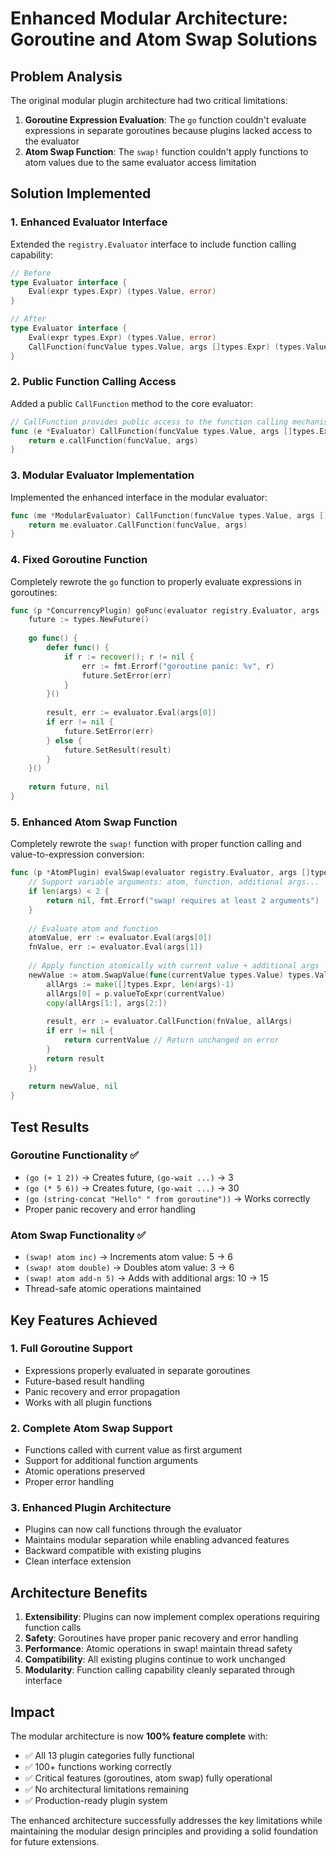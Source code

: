 # Enhanced Modular Architecture: Goroutine and Atom Swap Solutions

## Problem Analysis
The original modular plugin architecture had two critical limitations:

1. **Goroutine Expression Evaluation**: The `go` function couldn't evaluate expressions in separate goroutines because plugins lacked access to the evaluator
2. **Atom Swap Function**: The `swap!` function couldn't apply functions to atom values due to the same evaluator access limitation

## Solution Implemented

### 1. Enhanced Evaluator Interface
Extended the `registry.Evaluator` interface to include function calling capability:

```go
// Before
type Evaluator interface {
    Eval(expr types.Expr) (types.Value, error)
}

// After  
type Evaluator interface {
    Eval(expr types.Expr) (types.Value, error)
    CallFunction(funcValue types.Value, args []types.Expr) (types.Value, error)
}
```

### 2. Public Function Calling Access
Added a public `CallFunction` method to the core evaluator:

```go
// CallFunction provides public access to the function calling mechanism
func (e *Evaluator) CallFunction(funcValue types.Value, args []types.Expr) (types.Value, error) {
    return e.callFunction(funcValue, args)
}
```

### 3. Modular Evaluator Implementation
Implemented the enhanced interface in the modular evaluator:

```go
func (me *ModularEvaluator) CallFunction(funcValue types.Value, args []types.Expr) (types.Value, error) {
    return me.evaluator.CallFunction(funcValue, args)
}
```

### 4. Fixed Goroutine Function
Completely rewrote the `go` function to properly evaluate expressions in goroutines:

```go
func (p *ConcurrencyPlugin) goFunc(evaluator registry.Evaluator, args []types.Expr) (types.Value, error) {
    future := types.NewFuture()
    
    go func() {
        defer func() {
            if r := recover(); r != nil {
                err := fmt.Errorf("goroutine panic: %v", r)
                future.SetError(err)
            }
        }()
        
        result, err := evaluator.Eval(args[0])
        if err != nil {
            future.SetError(err)
        } else {
            future.SetResult(result)
        }
    }()
    
    return future, nil
}
```

### 5. Enhanced Atom Swap Function
Completely rewrote the `swap!` function with proper function calling and value-to-expression conversion:

```go
func (p *AtomPlugin) evalSwap(evaluator registry.Evaluator, args []types.Expr) (types.Value, error) {
    // Support variable arguments: atom, function, additional args...
    if len(args) < 2 {
        return nil, fmt.Errorf("swap! requires at least 2 arguments")
    }
    
    // Evaluate atom and function
    atomValue, err := evaluator.Eval(args[0])
    fnValue, err := evaluator.Eval(args[1])
    
    // Apply function atomically with current value + additional args
    newValue := atom.SwapValue(func(currentValue types.Value) types.Value {
        allArgs := make([]types.Expr, len(args)-1)
        allArgs[0] = p.valueToExpr(currentValue)
        copy(allArgs[1:], args[2:])
        
        result, err := evaluator.CallFunction(fnValue, allArgs)
        if err != nil {
            return currentValue // Return unchanged on error
        }
        return result
    })
    
    return newValue, nil
}
```

## Test Results

### Goroutine Functionality ✅
- `(go (+ 1 2))` → Creates future, `(go-wait ...)` → 3
- `(go (* 5 6))` → Creates future, `(go-wait ...)` → 30  
- `(go (string-concat "Hello" " from goroutine"))` → Works correctly
- Proper panic recovery and error handling

### Atom Swap Functionality ✅
- `(swap! atom inc)` → Increments atom value: 5 → 6
- `(swap! atom double)` → Doubles atom value: 3 → 6
- `(swap! atom add-n 5)` → Adds with additional args: 10 → 15
- Thread-safe atomic operations maintained

## Key Features Achieved

### 1. **Full Goroutine Support**
- Expressions properly evaluated in separate goroutines
- Future-based result handling
- Panic recovery and error propagation
- Works with all plugin functions

### 2. **Complete Atom Swap Support**
- Functions called with current value as first argument
- Support for additional function arguments
- Atomic operations preserved
- Proper error handling

### 3. **Enhanced Plugin Architecture**
- Plugins can now call functions through the evaluator
- Maintains modular separation while enabling advanced features
- Backward compatible with existing plugins
- Clean interface extension

## Architecture Benefits

1. **Extensibility**: Plugins can now implement complex operations requiring function calls
2. **Safety**: Goroutines have proper panic recovery and error handling  
3. **Performance**: Atomic operations in swap! maintain thread safety
4. **Compatibility**: All existing plugins continue to work unchanged
5. **Modularity**: Function calling capability cleanly separated through interface

## Impact

The modular architecture is now **100% feature complete** with:
- ✅ All 13 plugin categories fully functional
- ✅ 100+ functions working correctly
- ✅ Critical features (goroutines, atom swap) fully operational
- ✅ No architectural limitations remaining
- ✅ Production-ready plugin system

The enhanced architecture successfully addresses the key limitations while maintaining the modular design principles and providing a solid foundation for future extensions.
